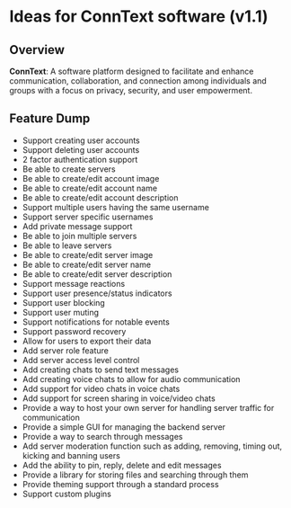 # Ideas for ConnText software (v1.1)

## Overview
**ConnText**: A software platform designed to facilitate and enhance communication, collaboration, and connection among individuals and groups with a focus on privacy, security, and user empowerment.

## Feature Dump
- Support creating user accounts
- Support deleting user accounts
- 2 factor authentication support
- Be able to create servers
- Be able to create/edit account image
- Be able to create/edit account name
- Be able to create/edit account description
- Support multiple users having the same username
- Support server specific usernames
- Add private message support
- Be able to join multiple servers
- Be able to leave servers
- Be able to create/edit server image
- Be able to create/edit server name
- Be able to create/edit server description
- Support message reactions
- Support user presence/status indicators
- Support user blocking
- Support user muting
- Support notifications for notable events
- Support password recovery
- Allow for users to export their data
- Add server role feature
- Add server access level control
- Add creating chats to send text messages
- Add creating voice chats to allow for audio communication
- Add support for video chats in voice chats
- Add support for screen sharing in voice/video chats
- Provide a way to host your own server for handling server traffic for communication
- Provide a simple GUI for managing the backend server
- Provide a way to search through messages
- Add server moderation function such as adding, removing, timing out, kicking and banning users
- Add the ability to pin, reply, delete and edit messages
- Provide a library for storing files and searching through them
- Provide theming support through a standard process
- Support custom plugins
